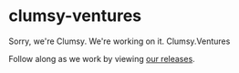 # clumsy-ventures

Sorry, we're Clumsy. We're working on it.
Clumsy.Ventures

Follow along as we work by viewing [our releases](https://github.com/ClumsyVentures/clumsyventures.github.io/releases/).
